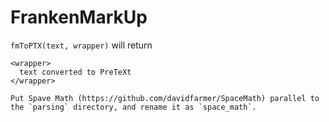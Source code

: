 # FrankenMarkUp

`fmToPTX(text, wrapper)` will return
```
<wrapper>
  text converted to PreTeXt
</wrapper>

Put Spave Math (https://github.com/davidfarmer/SpaceMath) parallel to
the `parsing` directory, and rename it as `space_math`.

